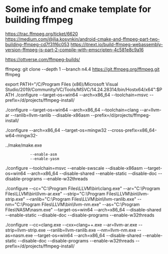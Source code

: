 # Some info and cmake template for building ffmpeg

https://trac.ffmpeg.org/ticket/6620
https://medium.com/@ilja.kosynkin/android-cmake-and-ffmpeg-part-two-building-ffmpeg-cd7f31f6c053
https://itnext.io/build-ffmpeg-webassembly-version-ffmpeg-js-part-2-compile-with-emscripten-4c581e8c9a16

https://ottverse.com/ffmpeg-builds/

ffmpeg:
git clone --depth 1 --branch n4.4 https://git.ffmpeg.org/ffmpeg.git ffmpeg

export PATH="/C/Program Files (x86)/Microsoft Visual Studio/2019/Community/VC/Tools/MSVC/14.24.28314/bin/Hostx64/x64":$PATH
./configure --target-os=win64 --arch=x86_64 --toolchain=msvc --prefix=/d/projects/ffmpeg-install/

./configure --target-os=win64 --arch=x86_64 --toolchain=clang --ar=llvm-ar --ranlib=llvm-ranlib --disable-x86asm --prefix=/d/projects/ffmpeg-install/

./configure --arch=x86_64 --target-os=mingw32 --cross-prefix=x86_64-w64-mingw32-


../make/make.exe

               --enable-asm 
               --enable-yasm
./configure --toolchain=msvc --enable-swscale --disable-x86asm --target-os=win64 --arch=x86_64 --disable-shared --enable-static --disable-doc --disable-programs --enable-w32threads 


./configure --cc="C:\Program Files\LLVM\bin\clang.exe" --ar="C:\Program Files\LLVM\bin\llvm-ar.exe" --strip="C:\Program Files\LLVM\bin\llvm-strip.exe" --ranlib="C:\Program Files\LLVM\bin\llvm-ranlib.exe" --nm="C:\Program Files\LLVM\bin\llvm-nm.exe" --as="C:\Program Files\NASM\nasm.exe" --target-os=win64 --arch=x86_64 --disable-shared --enable-static --disable-doc --disable-programs --enable-w32threads

./configure --cc=clang.exe --cxx=clang++.exe --ar=llvm-ar.exe --strip=llvm-strip.exe --ranlib=llvm-ranlib.exe --nm=llvm-nm.exe --as=nasm.exe --target-os=win64 --arch=x86_64 --disable-shared --enable-static --disable-doc --disable-programs --enable-w32threads --prefix=/d/projects/ffmpeg-install/

